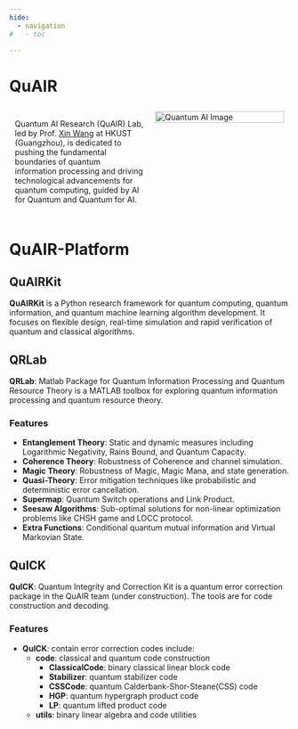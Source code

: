 ```yaml
---
hide:
  - navigation
#   - toc

---
```


# QuAIR

<div style="display: flex; align-items: flex-start;">
  <div style="flex: 1; padding: 10px;">
    <p>Quantum AI Research (QuAIR) Lab, led by Prof. <a href="https://www.quair.group">Xin Wang</a> at HKUST (Guangzhou), is dedicated to pushing the fundamental boundaries of quantum information processing and driving technological advancements for quantum computing, guided by AI for Quantum and Quantum for AI.</p>
  </div>
  <div style="flex: 1; padding: 10px;">
    <img src="https://www.quair.group/media/welcome_hu01b1aaffad28f84349178a25160d6ab1_1045841_1200x0_resize_q75_lanczos.jpg" alt="Quantum AI Image" style="width: 100%;">
  </div>
</div>

# QuAIR-Platform

## QuAIRKit

**QuAIRKit** is a Python research framework for quantum computing, quantum information, and quantum machine learning algorithm development. It focuses on flexible design, real-time simulation and rapid verification of quantum and classical algorithms.

## QRLab

**QRLab**: Matlab Package for Quantum Information Processing and Quantum Resource Theory is a MATLAB toolbox for exploring quantum information processing and quantum resource theory.

### Features

- **Entanglement Theory**: Static and dynamic measures including Logarithmic Negativity, Rains Bound, and Quantum Capacity.
- **Coherence Theory**: Robustness of Coherence and channel simulation.
- **Magic Theory**: Robustness of Magic, Magic Mana, and state generation.
- **Quasi-Theory**: Error mitigation techniques like probabilistic and deterministic error cancellation.
- **Supermap**: Quantum Switch operations and Link Product.
- **Seesaw Algorithms**: Sub-optimal solutions for non-linear optimization problems like CHSH game and LOCC protocol.
- **Extra Functions**: Conditional quantum mutual information and Virtual Markovian State.

## QuICK

**QuICK**: Quantum Integrity and Correction Kit is a quantum error correction package in the QuAIR team (under construction). The tools are for code construction and decoding.

### Features

- **QuICK**: contain error correction codes include:
  - **code**: classical and quantum code construction
    - **ClassicalCode**: binary classical linear block code
    - **Stabilizer**: quantum stabilizer code
    - **CSSCode**: quantum Calderbank-Shor-Steane(CSS) code
    - **HGP**: quantum hypergraph product code
    - **LP**: quantum lifted product code
  - **utils**: binary linear algebra and code utilities

<script type="text/javascript" id="clstr_globe" src="//clustrmaps.com/globe.js?d=7dN_nmrWkSeUTYb4uBOR0y5IBEYz2-DkfFxv7jas8e0"></script>
